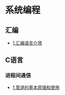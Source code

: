 # 系统编程


## 汇编
- [1.汇编语言介筛](./document/assembly/汇编语言基本介绍.md)

## C语言
### 进程间通信
- [1.管道的基本原理和使用](./document/c/interprocess-communication/管道的基本原理和使用.md)
